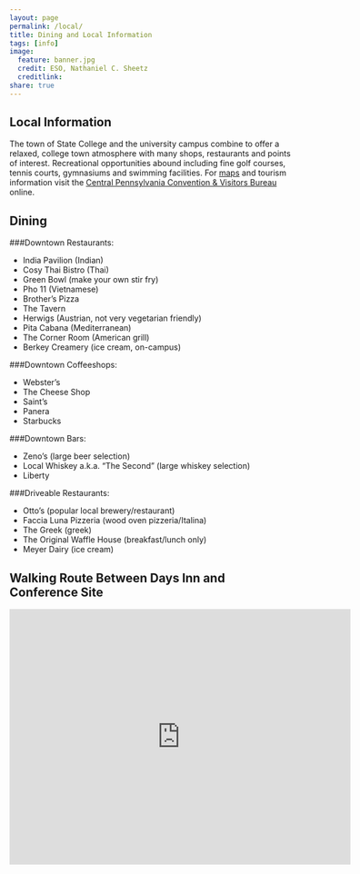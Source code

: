 ```yaml
---
layout: page
permalink: /local/
title: Dining and Local Information
tags: [info]
image:
  feature: banner.jpg
  credit: ESO, Nathaniel C. Sheetz
  creditlink: 
share: true
---
```


Local Information
-----------------
The town of State College and the university campus
combine to offer a relaxed, college town atmosphere with many shops,
restaurants and points
of interest. Recreational opportunities abound including fine golf
courses, tennis courts, gymnasiums and swimming
facilities. For <a href="http://www.geog.psu.edu/print-campus-maps">maps</a> and tourism information
visit the <a href="http://www.visitpennstate.org">Central
Pennsylvania
Convention &amp;
Visitors Bureau</a> online. 

Dining
------

###Downtown Restaurants:

- India Pavilion (Indian)
- Cosy Thai Bistro (Thai)
- Green Bowl (make your own stir fry)
- Pho 11 (Vietnamese)
- Brother’s Pizza
- The Tavern 
- Herwigs (Austrian, not very vegetarian friendly)
- Pita Cabana (Mediterranean)
- The Corner Room (American grill)
- Berkey Creamery (ice cream, on-campus)

###Downtown Coffeeshops:
- Webster’s
- The Cheese Shop
- Saint’s
- Panera
- Starbucks

###Downtown Bars:
- Zeno’s (large beer selection)
- Local Whiskey a.k.a. “The Second” (large whiskey selection)
- Liberty

###Driveable Restaurants:
- Otto’s (popular local brewery/restaurant)
- Faccia Luna Pizzeria (wood oven pizzeria/Italina)
- The Greek (greek)
- The Original Waffle House (breakfast/lunch only)
- Meyer Dairy (ice cream)




Walking Route Between Days Inn and Conference Site
--------------------------------------------------
<iframe src="https://www.google.com/maps/embed?pb=!1m29!1m12!1m3!1d6040.9273513625585!2d-77.8695919565871!3d40.79580358033324!2m3!1f0!2f0!3f0!3m2!1i1024!2i768!4f13.1!4m14!1i0!3e2!4m5!1s0x89cea8a218acb4b7%3A0xed573d73f1845079!2sDays+Inn+State+College%2C+240+S+Pugh+St%2C+State+College%2C+PA+16801!3m2!1d40.793547!2d-77.858408!4m5!1s0x89cea67bfb92c563%3A0x1bcced81e460c7ad!2sThe+Nittany+Lion+Inn+of+the+Pennsylvania+State+University%2C+200+W+Park+Ave%2C+State+College%2C+PA+16803!3m2!1d40.797247!2d-77.87080499999999!5e0!3m2!1sen!2sus!4v1415999012389" width="600" height="450" frameborder="0" style="border:0"></iframe>